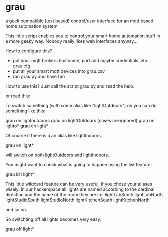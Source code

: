 # grau
a geek compatible (text based) control/user interface for an mqtt based home automation system

This little script enables you to control your smart home automation stuff in a more geeky way. Nobody really likes web interfaces anyway...

How to configure this?
- put your mqtt brokers hostname, port and maybe credentials into grau.cfg
- put all your smart mqtt devices into grau.csv
- run grau.py and have fun

How to use this?
Just call the script grau.py and read the help.

or read this:

To switch something (with some alias like "lightOutdoors") on you can do something like this:

grau on lightoutdoors
grau on lightOutdoors (cases are ignored)
grau on lighto\*
grau on light\*

Of course if there is a an alias like lightIndoors

grau on light\* 

will switch on both lightOutdoors and lightIndoors.

You might want to check what is going to happen using the list feature:

grau list light\*

This little wildcard feature can be very useful, if you chose your aliases wisely.
In our hackerspace all lights are named according to the cardinal direction and the name of the room they are in:
´lightLabSouth
lightLabNorth
lightStudioSouth
lightStudioNorth
lightKitchenSouth
lightKitchenNorth´

and so on.

So switchting off all lights becomes very easy:

grau off light\*
